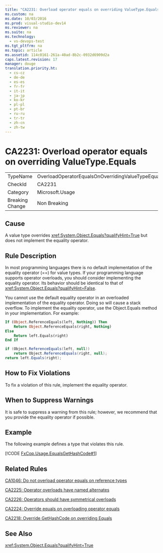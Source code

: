 ```yaml
---
title: "CA2231: Overload operator equals on overriding ValueType.Equals"
ms.custom: na
ms.date: 10/03/2016
ms.prod: visual-studio-dev14
ms.reviewer: na
ms.suite: na
ms.technology: 
  - vs-devops-test
ms.tgt_pltfrm: na
ms.topic: article
ms.assetid: 114c0161-261a-40ad-8b2c-0932d6909d2a
caps.latest.revision: 17
manager: douge
translation.priority.ht: 
  - cs-cz
  - de-de
  - es-es
  - fr-fr
  - it-it
  - ja-jp
  - ko-kr
  - pl-pl
  - pt-br
  - ru-ru
  - tr-tr
  - zh-cn
  - zh-tw
---
```

# CA2231: Overload operator equals on overriding ValueType.Equals
|||  
|-|-|  
|TypeName|OverloadOperatorEqualsOnOverridingValueTypeEquals|  
|CheckId|CA2231|  
|Category|Microsoft.Usage|  
|Breaking Change|Non Breaking|  
  
## Cause  
 A value type overrides <xref:System.Object.Equals?qualifyHint=True> but does not implement the equality operator.  
  
## Rule Description  
 In most programming languages there is no default implementation of the equality operator (==) for value types. If your programming language supports operator overloads, you should consider implementing the equality operator. Its behavior should be identical to that of <xref:System.Object.Equals?qualifyHint=False>.  
  
 You cannot use the default equality operator in an overloaded implementation of the equality operator. Doing so will cause a stack overflow. To implement the equality operator, use the Object.Equals method in your implementation. For example:  
  
```vb  
If (Object.ReferenceEquals(left, Nothing)) Then  
    Return Object.ReferenceEquals(right, Nothing)  
Else  
    Return left.Equals(right)  
End If  
```  
  
```c#  
if (Object.ReferenceEquals(left, null))   
    return Object.ReferenceEquals(right, null);  
return left.Equals(right);  
```  
  
## How to Fix Violations  
 To fix a violation of this rule, implement the equality operator.  
  
## When to Suppress Warnings  
 It is safe to suppress a warning from this rule; however, we recommend that you provide the equality operator if possible.  
  
## Example  
 The following example defines a type that violates this rule.  
  
 [!CODE [FxCop.Usage.EqualsGetHashCode#1](../CodeSnippet/VS_Snippets_CodeAnalysis/FxCop.Usage.EqualsGetHashCode#1)]  
  
## Related Rules  
 [CA1046: Do not overload operator equals on reference types](../VS_IDE/CA1046--Do-not-overload-operator-equals-on-reference-types.md)  
  
 [CA2225: Operator overloads have named alternates](../VS_IDE/CA2225--Operator-overloads-have-named-alternates.md)  
  
 [CA2226: Operators should have symmetrical overloads](../VS_IDE/CA2226--Operators-should-have-symmetrical-overloads.md)  
  
 [CA2224: Override equals on overloading operator equals](../VS_IDE/CA2224--Override-equals-on-overloading-operator-equals.md)  
  
 [CA2218: Override GetHashCode on overriding Equals](../VS_IDE/CA2218--Override-GetHashCode-on-overriding-Equals.md)  
  
## See Also  
 <xref:System.Object.Equals?qualifyHint=True>